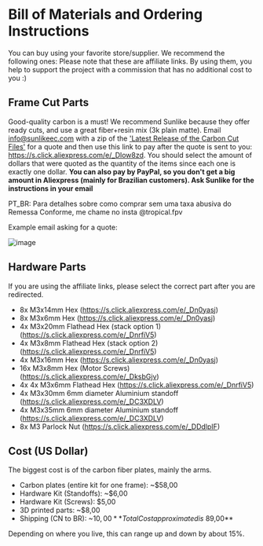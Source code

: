 # Bill of Materials and Ordering Instructions
You can buy using your favorite store/supplier. We recommend the following ones:
Please note that these are affiliate links. By using them, you help to support the project with a commission that has no additional cost to you :)

## Frame Cut Parts
Good-quality carbon is a must! We recommend Sunlike because they offer ready cuts, and use a great fiber+resin mix (3k plain matte). Email info@sunlikeec.com with a zip of the ['Latest Release of the Carbon Cut Files'][1] for a quote and then use this link to pay after the quote is sent to you: https://s.click.aliexpress.com/e/_Dlow8zd. You should select the amount of dollars that were quoted as the quantity of the items since each one is exactly one dollar. **You can also pay by PayPal, so you don't get a big amount in Aliexpress (mainly for Brazilian customers). Ask Sunlike for the instructions in your email**

PT_BR: Para detalhes sobre como comprar sem uma taxa abusiva do Remessa Conforme, me chame no insta @tropical.fpv

Example email asking for a quote:

![image](https://github.com/tropicalfpv/the-tropicalist/assets/11741656/f1e6cbb4-d699-4ad6-8493-9b3bdcf59fe7)


## Hardware Parts
If you are using the affiliate links, please select the correct part after you are redirected.

- 8x M3x14mm Hex (https://s.click.aliexpress.com/e/_Dn0yasj)
- 8x M3x6mm Hex (https://s.click.aliexpress.com/e/_Dn0yasj)
- 4x M3x20mm Flathead Hex (stack option 1) (https://s.click.aliexpress.com/e/_DnrfiV5) 
- 4x M3x8mm Flathead Hex (stack option 2) (https://s.click.aliexpress.com/e/_DnrfiV5)
- 4x M3x16mm Hex (https://s.click.aliexpress.com/e/_Dn0yasj)
- 16x M3x8mm Hex (Motor Screws) (https://s.click.aliexpress.com/e/_DksbGjv)
- 4x 4x M3x6mm Flathead Hex (https://s.click.aliexpress.com/e/_DnrfiV5)
- 4x M3x30mm 6mm diameter Aluminium standoff (https://s.click.aliexpress.com/e/_DC3XDLV)
- 4x M3x35mm 6mm diameter Aluminium standoff (https://s.click.aliexpress.com/e/_DC3XDLV)
- 8x M3 Parlock Nut (https://s.click.aliexpress.com/e/_DDdlpIF)


## Cost (US Dollar)
The biggest cost is of the carbon fiber plates, mainly the arms.
- Carbon plates (entire kit for one frame): ~$58,00
- Hardware Kit (Standoffs): ~$6,00
- Hardware Kit (Screws): $5,00
- 3D printed parts: ~$8,00
- Shipping (CN to BR): ~$10,00
**Total Cost approximated is ~$89,00**

Depending on where you live, this can range up and down by about 15%.

[1]: [https://github.com/tropicalfpv/the-tropicalist/releases]

